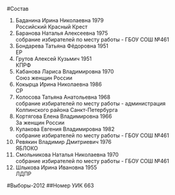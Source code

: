 #Состав
1. Баданина Ирина Николаевна 1979   
    Российский Красный Крест
2. Баранова Наталья Алексеевна 1975   
    собрание избирателей по месту работы - ГБОУ СОШ №461
3. Бондарева Татьяна Фёдоровна 1951   
    ЕР
4. Грутов Алексей Кузьмич 1951   
    КПРФ
5. Кабанова Лариса Владимировна 1970   
    Союз женщин России
6. Кокырца Ирина Николаевна 1986   
    СР
7. Колосова Татьяна Анатольевна 1968   
    собрание избирателей по месту работы - администрация Колпинского района Санкт-Петербурга
8. Кортягова Елена Владимировна 1966   
    За женщин России
9. Кулакова Евгения Владимировна 1982   
    собрание избирателей по месту работы - ГБОУ СОШ №461
10. Ревякин Владимир Дмитриевич 1976   
    ЯБЛОКО
11. Смольникова Наталья Николаевна 1970   
    собрание избирателей по месту работы - ГБОУ СОШ №461
12. Шлыкова Ирина Ивановна 1955   
    ЛДПР

#Выборы-2012
##Номер УИК
663